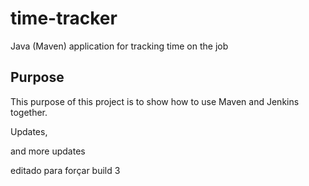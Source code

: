 # time-tracker
Java (Maven) application for tracking time on the job

## Purpose

This purpose of this project is to show how to use Maven and Jenkins together.

Updates, 

and more updates

editado para forçar build 3
